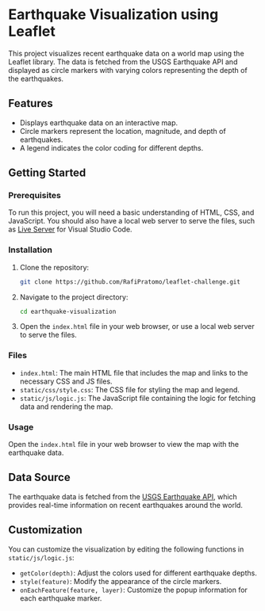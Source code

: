 # Earthquake Visualization using Leaflet

This project visualizes recent earthquake data on a world map using the Leaflet library. The data is fetched from the USGS Earthquake API and displayed as circle markers with varying colors representing the depth of the earthquakes.

## Features

- Displays earthquake data on an interactive map.
- Circle markers represent the location, magnitude, and depth of earthquakes.
- A legend indicates the color coding for different depths.

## Getting Started

### Prerequisites

To run this project, you will need a basic understanding of HTML, CSS, and JavaScript. You should also have a local web server to serve the files, such as [Live Server](https://marketplace.visualstudio.com/items?itemName=ritwickdey.LiveServer) for Visual Studio Code.

### Installation

1. Clone the repository:
    ```sh
    git clone https://github.com/RafiPratomo/leaflet-challenge.git
    ```

2. Navigate to the project directory:
    ```sh
    cd earthquake-visualization
    ```

3. Open the `index.html` file in your web browser, or use a local web server to serve the files.

### Files

- `index.html`: The main HTML file that includes the map and links to the necessary CSS and JS files.
- `static/css/style.css`: The CSS file for styling the map and legend.
- `static/js/logic.js`: The JavaScript file containing the logic for fetching data and rendering the map.

### Usage

Open the `index.html` file in your web browser to view the map with the earthquake data.

## Data Source

The earthquake data is fetched from the [USGS Earthquake API](https://earthquake.usgs.gov/earthquakes/feed/v1.0/summary/all_week.geojson), which provides real-time information on recent earthquakes around the world.

## Customization

You can customize the visualization by editing the following functions in `static/js/logic.js`:

- `getColor(depth)`: Adjust the colors used for different earthquake depths.
- `style(feature)`: Modify the appearance of the circle markers.
- `onEachFeature(feature, layer)`: Customize the popup information for each earthquake marker.
